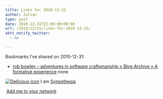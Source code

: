 ```yaml
---
title: Links for 2010-12-31
author: Julian
type: post
date: 2010-12-31T22:00:00+00:00
url: /2010/12/31/links-for-2010-12-31/
aktt_notify_twitter:
  - no

---
```

Bookmarks I&#8217;ve shared on 2010-12-31:

  * [rob bowley &#8211; adventures in software craftsmanship &raquo; Blog Archive &raquo; A formative experience][1] 
    none</li> </ul> 
    
    <p class="deliciouslink">
      <a href="http://del.icio.us/synesthesia" title="See all my bookmarks on del.icio.us"><img src="https://www.synesthesia.co.uk/images/deliciousicon.jpg" alt="Delicious icon" /></a>&nbsp;I am <a href="http://del.icio.us/synesthesia" title="See all my bookmarks on del.icio.us">Synesthesia</a>
    </p>
    
    <p class="deliciouslink">
      <a href="http://del.icio.us/network?add=synesthesia" title="Add me to your del.icio.us network"><img src="https://www.synesthesia.co.uk/images/add.gif" alt="" /></a>&nbsp;<a href="http://del.icio.us/network?add=synesthesia" title="Add me to your del.icio.us network">Add me to your network</a>
    </p>

 [1]: http://blog.robbowley.net/2010/12/30/a-formative-experience
